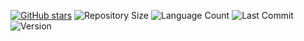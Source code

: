 [![GitHub stars](https://img.shields.io/github/stars/username/repo-name.svg)](https://github.com/username/repo-name/stargazers)
![Repository Size](https://img.shields.io/github/repo-size/username/repo-name.svg)
![Language Count](https://img.shields.io/github/languages/count/username/repo-name.svg)
![Last Commit](https://img.shields.io/github/last-commit/username/repo-name.svg)
![Version](https://img.shields.io/badge/version-1.0-blue.svg)

<br/>
<br/>

